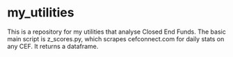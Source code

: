 # my_utilities

This is a repository for my utilities that analyse Closed End Funds.
The basic main script is z_scores.py, which scrapes cefconnect.com for daily stats on any CEF. It returns a dataframe.
